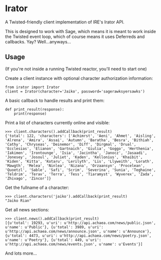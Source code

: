 Irator
======

A Twisted-friendly client implementation of IRE's Irator API.

This is designed to work with Sage, which means it is meant to work inside the
Twisted event loop, which of course means it uses Deferreds and callbacks. Yay? Well...anyways...

Usage
-----

(If you're not inside a running Twisted reactor, you'll need to start one)

Create a client instance with optional character authorization information:

    from irator import Irator
    client = Irator(character='Jaiko', password='sagerawksyersawks')


A basic callback to handle results and print them:

    def print_result(response):
        print(response)


Print a list of characters currently online and visible:

    >>> client.characters().addCallback(print_result)
    {'total': 122, 'characters': ['Achimrst', 'Aeni', 'Ahmet', 'Aisling', 'Alrena', 'Amira', 'Assai', 'Autumn', 'Baratha', 'Besra', 'Bithiah', 'Cathy', 'Chryseas', 'Deinemor', 'Diff', 'Dirgmal', 'Drual', 'Ecclesias', 'Elianon', 'Gartnaich', 'Giulia', 'Goggo', 'Herthenia', 'Iakimen', 'Irontounge', 'Isia', 'Jacintha', 'Janocz', 'Jasaadi', 'Jonesey', 'Josoul', 'Juliet', 'Kaden', 'Kellonius', 'Khaibit', 'Kiden', 'Kitta', 'Kotaru', 'Lerilyth', 'Lis', 'Llyweith', 'Lorath', 'Mawgth', 'Melea', 'Ninlea', 'Nizana', 'Orzaansyn', 'Procelean', 'Quoetzl', 'Sable', 'Safi', 'Scrim', 'Severina', 'Sunia', 'Teghaine', 'Teldrim', 'Terav', 'Terra', 'Tess', 'Tiaramyst', 'Wyverex', 'Zada', 'Zhivago', 'Zincor']}

Get the fullname of a character:

    >>> client.characters('jaiko').addCallback(print_result)
    "Jaiko Rian"

Get all news sections:

    >>> client.news().addCallback(print_result)
    [{u'total': 19293, u'uri': u'http://api.achaea.com/news/public.json', u'name': u'Public'}, {u'total': 3989, u'uri': u'http://api.achaea.com/news/announce.json', u'name': u'Announce'}, {u'total': 4473, u'uri': u'http://api.achaea.com/news/poetry.json', u'name': u'Poetry'}, {u'total': 449, u'uri': u'http://api.achaea.com/news/events.json', u'name': u'Events'}]

And lots more...